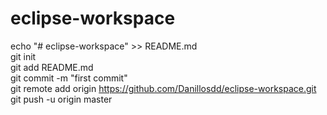 # eclipse-workspace

echo "# eclipse-workspace" >> README.md<br>
git init<br>
git add README.md<br>
git commit -m "first commit"<br>
git remote add origin https://github.com/Danillosdd/eclipse-workspace.git<br>
git push -u origin master<br>

